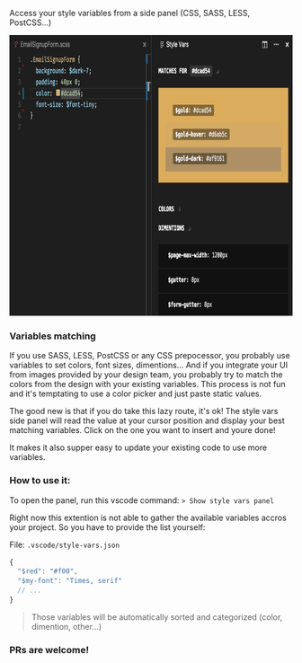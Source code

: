 Access your style variables from a side panel (CSS, SASS, LESS, PostCSS...)

<img src="screenshot.png" height="500"/>

### Variables matching

If you use SASS, LESS, PostCSS or any CSS prepocessor, you probably use variables to set colors, font sizes, dimentions...
And if you integrate your UI from images provided by your design team, you probably try to match the colors from the design with your existing variables. This process is not fun and it's temptating to use a color picker and just paste static values.

The good new is that if you do take this lazy route, it's ok! The style vars side panel will read the value at your cursor position and display your best matching variables. Click on the one you want to insert and youre done!

It makes it also supper easy to update your existing code to use more variables.

### How to use it:

To open the panel, run this vscode command: `> Show style vars panel`

Right now this extention is not able to gather the available variables accros your project. So you have to provide the list yourself:

File: `.vscode/style-vars.json`

```js
{
  "$red": "#f00",
  "$my-font": "Times, serif"
  // ...
}
```
> Those variables will be automatically sorted and categorized (color, dimention, other...)

### PRs are welcome!
